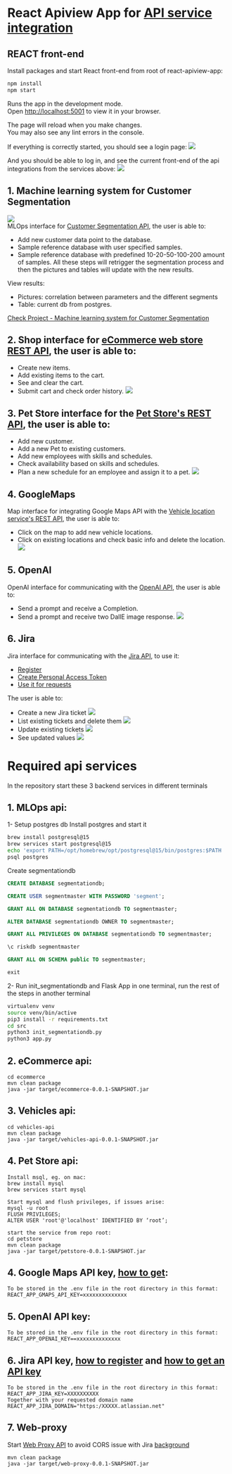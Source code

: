 # React Apiview App for [API service integration](#required-api-services)

## REACT front-end

Install packages and start React front-end from root of react-apiview-app:

```bash
npm install
npm start
```

Runs the app in the development mode.\
Open [http://localhost:5001](http://localhost:5001) to view it in your browser.

The page will reload when you make changes.\
You may also see any lint errors in the console.

If everything is correctly started, you should see a login page:
![](../examples/react1.png)

And you should be able to log in, and see the current front-end of the api integrations from the services above:
![](../examples/react2.png)

## 1. Machine learning system for Customer Segmentation  
![](../ml-pipeline/customers/Screen.png)  
MLOps interface for [Customer Segmentation API](../ml-pipeline/README.md), the user is able to:
- Add new customer data point to the database.
- Sample reference database with user specified samples.
- Sample reference database with predefined 10-20-50-100-200 amount of samples.
   All these steps will retrigger the segmentation process and then the pictures and tables will update with the new results.

View results:
- Pictures: correlation between parameters and the different segments
- Table: current db from postgres.

[Check Project - Machine learning system for Customer Segmentation](Project6_Extra/README.md)

## 2. Shop interface for [eCommerce web store REST API](../ecommerce/README.md), the user is able to:

- Create new items.
- Add existing items to the cart.
- See and clear the cart.
- Submit cart and check order history.
  ![](../examples/react3.png)

## 3. Pet Store interface for the [Pet Store's REST API](../petstore/README.md), the user is able to:

- Add new customer.
- Add a new Pet to existing customers.
- Add new employees with skills and schedules.
- Check availability based on skills and schedules.
- Plan a new schedule for an employee and assign it to a pet.
  ![](../examples/react4.png)

## 4.  GoogleMaps
Map interface for integrating Google Maps API with the [Vehicle location service's REST API](../vehicles-api/README.md),
the user is able to:

- Click on the map to add new vehicle locations.
- Click on existing locations and check basic info and delete the location.
  ![](../examples/react5.png)

## 5. OpenAI
OpenAI interface for communicating with
the [OpenAI API](https://platform.openai.com/docs/api-reference), the user is able to:

- Send a prompt and receive a Completion.
- Send a prompt and receive two DallE image response.
  ![](../examples/react6.png)

## 6. Jira
Jira interface for communicating with
the [Jira API](https://platform.openai.com/docs/api-reference), to use it:
- [Register](https://www.atlassian.com/software/jira/free)
- [Create Personal Access Token](https://confluence.atlassian.com/enterprise/using-personal-access-tokens-1026032365.html)
- [Use it for requests](https://developer.atlassian.com/cloud/jira/platform/basic-auth-for-rest-apis/)

The user is able to:

- Create a new Jira ticket
  ![](../examples/react7.png)
- List existing tickets and delete them
  ![](../examples/react8.png)
- Update existing tickets
  ![](../examples/react9.png)
- See updated values
  ![](../examples/react10.png)


# Required api services

In the repository start these 3 backend services in different terminals

## 1. MLOps api:

1- Setup postgres db
Install postgres and start it
```bash
brew install postgresql@15
brew services start postgresql@15
echo 'export PATH=/opt/homebrew/opt/postgresql@15/bin/postgres:$PATH  ' >> ~/.zshrc
psql postgres
```

Create segmentationdb

```sql
CREATE DATABASE segmentationdb;

CREATE USER segmentmaster WITH PASSWORD 'segment';

GRANT ALL ON DATABASE segmentationdb TO segmentmaster;

ALTER DATABASE segmentationdb OWNER TO segmentmaster;

GRANT ALL PRIVILEGES ON DATABASE segmentationdb TO segmentmaster;

\c riskdb segmentmaster

GRANT ALL ON SCHEMA public TO segmentmaster;

exit
```

2- Run init_segmentationdb and Flask App in one terminal, run the rest of the steps in another terminal
```bash
virtualenv venv
source venv/bin/active
pip3 install -r requirements.txt
cd src
python3 init_segmentationdb.py
python3 app.py
```

## 2. eCommerce api:

```
cd ecommerce
mvn clean package
java -jar target/ecommerce-0.0.1-SNAPSHOT.jar
```

## 3. Vehicles api:

```
cd vehicles-api
mvn clean package
java -jar target/vehicles-api-0.0.1-SNAPSHOT.jar
```

## 4. Pet Store api:

```
Install msql, eg. on mac:
brew install mysql
brew services start mysql

Start mysql and flush privileges, if issues arise:
mysql -u root    
FLUSH PRIVILEGES;
ALTER USER 'root'@'localhost' IDENTIFIED BY ‘root’;

start the service from repo root:
cd petstore
mvn clean package
java -jar target/petstore-0.0.1-SNAPSHOT.jar
```

## 4. Google Maps API key, [how to get](https://developers.google.com/maps/documentation/embed/get-api-key):

```
To be stored in the .env file in the root directory in this format:
REACT_APP_GMAPS_API_KEY=xxxxxxxxxxxxxx
```

## 5. OpenAI API key:

```
To be stored in the .env file in the root directory in this format:
REACT_APP_OPENAI_KEY==xxxxxxxxxxxxxx
```
## 6. Jira API key, [how to register](https://www.atlassian.com/software/jira/free) and [how to get an API key](https://support.atlassian.com/atlassian-account/docs/manage-api-tokens-for-your-atlassian-account/)

```
To be stored in the .env file in the root directory in this format:
REACT_APP_JIRA_KEY=XXXXXXXXXX
Together with your requested domain name
REACT_APP_JIRA_DOMAIN="https:/XXXXX.atlassian.net"
```
## 7. Web-proxy
Start [Web Proxy API](../web-proxy/README.md) to avoid CORS issue with Jira [background](https://jira.atlassian.com/browse/JRASERVER-59101?focusedCommentId=2406855&page=com.atlassian.jira.plugin.system.issuetabpanels%3Acomment-tabpanel#comment-2406855)
```
mvn clean package
java -jar target/web-proxy-0.0.1-SNAPSHOT.jar
```



